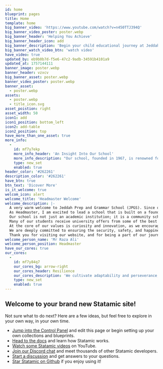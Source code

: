 ```yaml
---
id: home
blueprint: pages
title: Home
template: home
big_banner_video: 'https://www.youtube.com/watch?v=n450TTJ394Q'
big_banner_video_poster: poster.webp
big_banner_header: 'Helping You Achieve'
big_banner_header_icon: add
big_banner_description: 'Begin your child educational journey at Jeddah Prep and Grammar School where excellence and innovation meet global learning opportunities.'
big_banner_watch_video_btn: 'watch video'
have_video: true
updated_by: eb9b0b7d-f5e6-47c2-9adb-34591b4101a9
updated_at: 1757144111
banner_image: poster.webp
banner_header: vzxcv
big_banner_asset: poster.webp
banner_video_poster: poster.webp
banner_asset:
  - poster.webp
assets:
  - poster.webp
  - title_icon.svg
asset_poistion: right
asset_width: 50
icon1: add
icon1_position: bottom_left
icon2: add-table
icon2_position: top
have_more_than_one_asset: true
more_info:
  -
    id: mf7y7ekp
    more_info_header: 'An Insight Into Our School'
    more_info_description: "Our school, founded in 1967, is renowned for high academic standards and timeless values like discipline and teamwork. For almost 60 years, we've provided an exceptional British education in Jeddah, blending tradition with innovation. At Jeddah Prep and Grammar School, we nurture confidence and individuality, empowering pupils to discover their talents in a supportive learning environment."
    type: new_set
    enabled: true
header_color: '#262261'
description_color: '#262261'
have_btn: true
btn_text: 'Dicover More'
is_it_welcome: true
welcom_icon: alert
welcome_title: 'Headmaster Welcome'
welcome_description: |-
  A very warm welcome to Jeddah Prep and Grammar School (JPGS). Since opening in 1967, we are proud to be one of the first schools in Saudi Arabia to offer a traditional British education, blending academic rigor with a commitment to personal growth and development.
  As Headmaster, I am excited to lead a school that is built on a foundation of high academic standards. Our curriculum challenges students to excel and fosters a deep love for learning. We believe that every student has the potential to achieve greatness, and we are committed to providing a supportive environment where each individual can thrive.
  Our school is not just an academic institution; it is a community school where every child is visible and valued. We celebrate diversity, encourage collaboration, and create opportunities for every student to succeed—no matter their background or abilities. We are proud of our vibrant school community, which is centred on mutual respect and inclusion.
  Many of our students receive university offers from some of the best institutions in the UK, US, and Canada. This speaks to the calibre of education we provide and the dedication of our students and staff. As JPGS continues to grow, our goal remains the same: to provide a comprehensive and innovative education that equips our students with the skills they need for success in an ever-changing world.
  At the core of our values is curiosity and innovation, as we encourage students to explore their passions and think critically about the world around them. We also emphasize cultural dexterity, collaboration, and communication, helping our students build the interpersonal and leadership skills that will serve them well throughout their lives.
  We are deeply committed to ensuring the security, safety, and happiness of every student, fostering a learning environment that is not only enriching but also supportive and caring.
  Thank you for visiting our website, and for being a part of our journey. I look forward to all the great things we will continue to achieve together!
welcome_person_name: 'Mr Raza Ali'
welcome_person_position: Headmaster
have_our_cores: true
our_cores:
  -
    id: mf7y84q7
    our_cores_bg: arrow-right
    our_cores_header: Resilience
    our_cores_description: 'We cultivate adaptability and perseverance, preparing pupils to face challenges with confidence and courage.'
    type: new_set
    enabled: true
---
```

## Welcome to your brand new Statamic site!

Not sure what to do next? Here are a few ideas, but feel free to explore in your own way, in your own time.

- [Jump into the Control Panel](/cp) and edit this page or begin setting up your own collections and blueprints.
- [Head to the docs](https://statamic.dev) and learn how Statamic works.
- [Watch some Statamic videos](https://youtube.com/statamic) on YouTube.
- [Join our Discord chat](https://statamic.com/discord) and meet thousands of other Statamic developers.
- [Start a discussion](https://github.com/statamic/cms/discussions) and get answers to your questions.
- [Star Statamic on Github](https://github.com/statamic/cms) if you enjoy using it!

